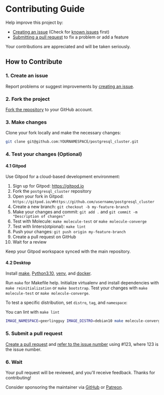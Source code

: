 # Contributing Guide

Help improve this project by:

- [Creating an issue](https://help.github.com/articles/creating-an-issue/) (Check for [known issues](https://github.com/search?q=user%3Avitabaks+is%3Aissue+state%3Aopen) first)
- [Submitting a pull request](https://docs.github.com/fr/pull-requests/collaborating-with-pull-requests/proposing-changes-to-your-work-with-pull-requests/creating-a-pull-request) to fix a problem or add a feature

Your contributions are appreciated and will be taken seriously.

## How to Contribute

### 1. Create an issue

Report problems or suggest improvements by [creating an issue](https://github.com/vitabaks/postgresql_cluster/issues).

### 2. Fork the project

[Fork the repository](https://github.com/vitabaks/postgresql_cluster) to your GitHub account.

### 3. Make changes

Clone your fork locally and make the necessary changes:

```bash
git clone git@github.com:YOURNAMESPACE/postgresql_cluster.git
```

### 4. Test your changes (Optional)

#### 4.1 Gitpod

Use Gitpod for a cloud-based development environment:

1. Sign up for Gitpod: https://gitpod.io
2. Fork the `postgresql_cluster` repository
3. Open your fork in Gitpod: `https://gitpod.io/#https://github.com/username/postgresql_cluster`
4. Create a new branch: `git checkout -b my-feature-branch`
5. Make your changes and commit: `git add .` and `git commit -m "Description of changes"`
6. Test with Molecule: `make molecule-test` or `make molecule-converge`
7. Test with linters(otpional): `make lint`
8. Push your changes: `git push origin my-feature-branch`
9. Create a pull request on GitHub
10. Wait for a review

Keep your Gitpod workspace synced with the main repository.

#### 4.2 Desktop

Install [make](https://www.gnu.org/software/make/), [Python3.10](https://www.python.org/), [venv](https://packaging.python.org/en/latest/guides/installing-using-pip-and-virtual-environments/), and [docker](https://docs.docker.com/engine/install/ubuntu/).

Run `make` for Makefile help. Initialize virtualenv and install dependencies with `make reinitialization` or `make bootstrap`. Test your changes with `make molecule-test` or `make molecule-converge`.

To test a specific distribution, set `distro`, `tag`, and `namespace`:

You can lint with `make lint`

```bash
IMAGE_NAMESPACE=geerlingguy IMAGE_DISTRO=debian10 make molecule-converge
```

### 5. Submit a pull request

[Create a pull request](https://help.github.com/en/github/collaborating-with-issues-and-pull-requests/creating-a-pull-request-from-a-fork) and [refer to the issue number](https://help.github.com/en/github/writing-on-github/autolinked-references-and-urls) using #123, where 123 is the issue number.

### 6. Wait

Your pull request will be reviewed, and you'll receive feedback. Thanks for contributing!

Consider sponsoring the maintainer via [GitHub](https://github.com/sponsors/vitabaks) or [Patreon](https://patreon.com/vitabaks).